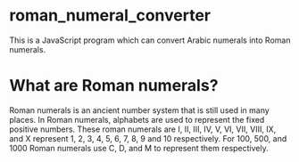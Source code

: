 # roman_numeral_converter
This is a JavaScript program which can convert Arabic numerals into Roman numerals.

# What are Roman numerals?
Roman numerals is an ancient number system that is still used in many places. 
In Roman numerals, alphabets are used to represent the fixed positive numbers. These roman numerals are I, II, III, IV, V, VI, VII, VIII, IX, and X represent 1, 2, 3, 4, 5, 6, 7, 8, 9 and 10 respectively.
For 100, 500, and 1000 Roman numerals use C, D, and M to represent them respectively.
